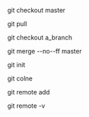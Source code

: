 git checkout master

git pull

git checkout a_branch

git merge --no--ff master

git init 

git colne 

git remote add

git remote -v
